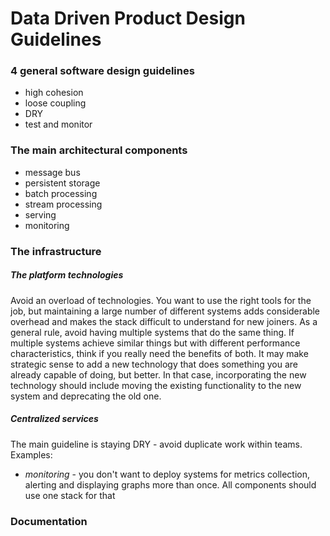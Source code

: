 # Data Driven Product Design Guidelines

### 4 general software design guidelines 
- high cohesion
- loose coupling
- DRY
- test and monitor

### The main architectural components
- message bus
- persistent storage
- batch processing
- stream processing
- serving
- monitoring

### The infrastructure
##### The platform technologies
Avoid an overload of technologies. You want to use the right tools for the job, but maintaining a large number of different systems adds considerable overhead and makes the stack difficult to understand for new joiners.
As a general rule, avoid having multiple systems that do the same thing. If multiple systems achieve similar things but with different performance characteristics, think if you really need the benefits of both.
It may make strategic sense to add a new technology that does something you are already capable of doing, but better. In that case, incorporating the new technology should include moving the existing functionality to the new system and deprecating the old one.

##### Centralized services
The main guideline is staying DRY - avoid duplicate work within teams. Examples:
- *monitoring* - you don't want to deploy systems for metrics collection, alerting and displaying graphs more than once. All components should use one stack for that

### Documentation
